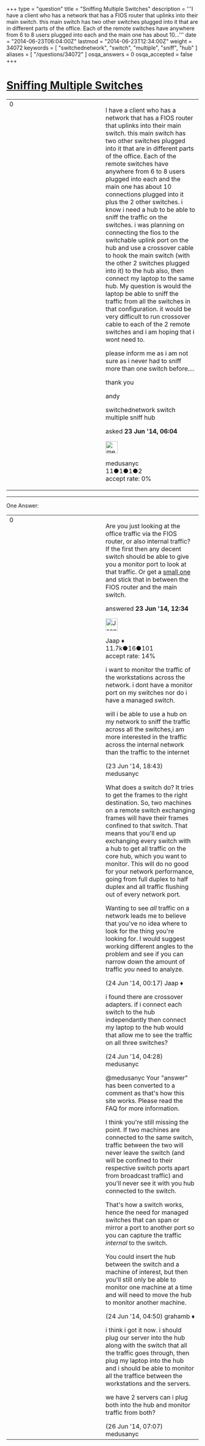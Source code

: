 +++
type = "question"
title = "Sniffing Multiple Switches"
description = '''I have a client who has a network that has a FIOS router that uplinks into their main switch. this main switch has two other switches plugged into it that are in different parts of the office. Each of the remote switches have anywhere from 6 to 8 users plugged into each and the main one has about 10...'''
date = "2014-06-23T06:04:00Z"
lastmod = "2014-06-23T12:34:00Z"
weight = 34072
keywords = [ "switchednetwork", "switch", "multiple", "sniff", "hub" ]
aliases = [ "/questions/34072" ]
osqa_answers = 0
osqa_accepted = false
+++

<div class="headNormal">

# [Sniffing Multiple Switches](/questions/34072/sniffing-multiple-switches)

</div>

<div id="main-body">

<div id="askform">

<table id="question-table" style="width:100%;"><colgroup><col style="width: 50%" /><col style="width: 50%" /></colgroup><tbody><tr class="odd"><td style="width: 30px; vertical-align: top"><div class="vote-buttons"><div id="post-34072-score" class="post-score" title="current number of votes">0</div><div id="favorite-count" class="favorite-count"></div></div></td><td><div id="item-right"><div class="question-body"><p>I have a client who has a network that has a FIOS router that uplinks into their main switch. this main switch has two other switches plugged into it that are in different parts of the office. Each of the remote switches have anywhere from 6 to 8 users plugged into each and the main one has about 10 connections plugged into it plus the 2 other switches. i know i need a hub to be able to sniff the traffic on the switches. i was planning on connecting the fios to the switchable uplink port on the hub and use a crossover cable to hook the main switch (with the other 2 switches plugged into it) to the hub also, then connect my laptop to the same hub. My question is would the laptop be able to sniff the traffic from all the switches in that configuration. it would be very difficult to run crossover cable to each of the 2 remote switches and i am hoping that i wont need to.</p><p>please inform me as i am not sure as i never had to sniff more than one switch before....</p><p>thank you</p><p>andy</p></div><div id="question-tags" class="tags-container tags">switchednetwork switch multiple sniff hub</div><div id="question-controls" class="post-controls"></div><div class="post-update-info-container"><div class="post-update-info post-update-info-user"><p>asked <strong>23 Jun '14, 06:04</strong></p><img src="https://secure.gravatar.com/avatar/211b7427028098641110de9231d79c5d?s=32&amp;d=identicon&amp;r=g" class="gravatar" width="32" height="32" alt="medusanyc&#39;s gravatar image" /><p>medusanyc<br />
<span class="score" title="11 reputation points">11</span><span title="1 badges"><span class="badge1">●</span><span class="badgecount">1</span></span><span title="1 badges"><span class="silver">●</span><span class="badgecount">1</span></span><span title="2 badges"><span class="bronze">●</span><span class="badgecount">2</span></span><br />
<span class="accept_rate" title="Rate of the user&#39;s accepted answers">accept rate:</span> <span title="medusanyc has no accepted answers">0%</span></p></div></div><div id="comments-container-34072" class="comments-container"></div><div id="comment-tools-34072" class="comment-tools"></div><div class="clear"></div><div id="comment-34072-form-container" class="comment-form-container"></div><div class="clear"></div></div></td></tr></tbody></table>

------------------------------------------------------------------------

<div class="tabBar">

<span id="sort-top"></span>

<div class="headQuestions">

One Answer:

</div>

</div>

<span id="34094"></span>

<div id="answer-container-34094" class="answer">

<table style="width:100%;"><colgroup><col style="width: 50%" /><col style="width: 50%" /></colgroup><tbody><tr class="odd"><td style="width: 30px; vertical-align: top"><div class="vote-buttons"><div id="post-34094-score" class="post-score" title="current number of votes">0</div></div></td><td><div class="item-right"><div class="answer-body"><p>Are you just looking at the office traffic via the FIOS router, or also internal traffic? If the first then any decent switch should be able to give you a monitor port to look at that traffic. Or get a <a href="http://wiki.wireshark.org/SwitchReference">small one</a> and stick that in between the FIOS router and the main switch.</p></div><div class="answer-controls post-controls"></div><div class="post-update-info-container"><div class="post-update-info post-update-info-user"><p>answered <strong>23 Jun '14, 12:34</strong></p><img src="https://secure.gravatar.com/avatar/2337f0406681e5c72ea0e6f1f0d6c0b0?s=32&amp;d=identicon&amp;r=g" class="gravatar" width="32" height="32" alt="Jaap&#39;s gravatar image" /><p>Jaap ♦<br />
<span class="score" title="11680 reputation points"><span>11.7k</span></span><span title="16 badges"><span class="silver">●</span><span class="badgecount">16</span></span><span title="101 badges"><span class="bronze">●</span><span class="badgecount">101</span></span><br />
<span class="accept_rate" title="Rate of the user&#39;s accepted answers">accept rate:</span> <span title="Jaap has 155 accepted answers">14%</span></p></div></div><div id="comments-container-34094" class="comments-container"><span id="34100"></span><div id="comment-34100" class="comment"><div id="post-34100-score" class="comment-score"></div><div class="comment-text"><p>i want to monitor the traffic of the workstations across the network. i dont have a monitor port on my switches nor do i have a managed switch.<br />
</p><p>will i be able to use a hub on my network to sniff the traffic across all the switches,i am more interested in the traffic across the internal network than the traffic to the internet</p></div><div id="comment-34100-info" class="comment-info"><span class="comment-age">(23 Jun '14, 18:43)</span> medusanyc</div></div><span id="34108"></span><div id="comment-34108" class="comment"><div id="post-34108-score" class="comment-score"></div><div class="comment-text"><p>What does a switch do? It tries to get the frames to the right destination. So, two machines on a remote switch exchanging frames will have their frames confined to that switch. That means that you'll end up exchanging every switch with a hub to get all traffic on the core hub, which you want to monitor. This will do no good for your network performance, going from full duplex to half duplex and all traffic flushing out of every network port.</p><p>Wanting to see <em>all</em> traffic on a network leads me to believe that you've no idea where to look for the thing you're looking for. I would suggest working different angles to the problem and see if you can narrow down the amount of traffic <em>you</em> need to analyze.</p></div><div id="comment-34108-info" class="comment-info"><span class="comment-age">(24 Jun '14, 00:17)</span> Jaap ♦</div></div><span id="34111"></span><div id="comment-34111" class="comment"><div id="post-34111-score" class="comment-score"></div><div class="comment-text"><p>i found there are crossover adapters. if i connect each switch to the hub independantly then connect my laptop to the hub would that allow me to see the traffic on all three switches?</p></div><div id="comment-34111-info" class="comment-info"><span class="comment-age">(24 Jun '14, 04:28)</span> medusanyc</div></div><span id="34112"></span><div id="comment-34112" class="comment"><div id="post-34112-score" class="comment-score"></div><div class="comment-text"><p>@medusanyc Your "answer" has been converted to a comment as that's how this site works. Please read the FAQ for more information.</p><p>I think you're still missing the point. If two machines are connected to the same switch, traffic between the two will never leave the switch (and will be confined to their respective switch ports apart from broadcast traffic) and you'll never see it with you hub connected to the switch.</p><p>That's how a switch works, hence the need for managed switches that can span or mirror a port to another port so you can capture the traffic <em>internal</em> to the switch.</p><p>You could insert the hub between the switch and a machine of interest, but then you'll still only be able to monitor one machine at a time and will need to move the hub to monitor another machine.</p></div><div id="comment-34112-info" class="comment-info"><span class="comment-age">(24 Jun '14, 04:50)</span> grahamb ♦</div></div><span id="34215"></span><div id="comment-34215" class="comment"><div id="post-34215-score" class="comment-score"></div><div class="comment-text"><p>i think i got it now. i should plug our server into the hub along with the switch that all the traffic goes through, then plug my laptop into the hub and i should be able to monitor all the traffice between the workstations and the servers.</p><p>we have 2 servers can i plug both into the hub and monitor traffic from both?</p></div><div id="comment-34215-info" class="comment-info"><span class="comment-age">(26 Jun '14, 07:07)</span> medusanyc</div></div></div><div id="comment-tools-34094" class="comment-tools"></div><div class="clear"></div><div id="comment-34094-form-container" class="comment-form-container"></div><div class="clear"></div></div></td></tr></tbody></table>

</div>

<div class="paginator-container-left">

</div>

</div>

</div>

